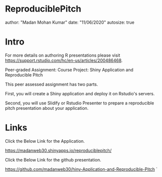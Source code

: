 ReproduciblePitch
========================================================
author: "Madan Mohan Kumar"
date: "11/06/2020"
autosize: true

Intro
========================================================

For more details on authoring R presentations please visit <https://support.rstudio.com/hc/en-us/articles/200486468>.

Peer-graded Assignment: Course Project: Shiny Application and Reproducible Pitch

This peer assessed assignment has two parts.

First, you will create a Shiny application and deploy it on Rstudio's servers.

Second, you will use Slidify or Rstudio Presenter to prepare a reproducible pitch presentation about your application.


Links
========================================================
Click the Below Link for the Application.

<https://madanweb30.shinyapps.io/reproduciblepitch/>

Click the Below Link for the github presentation.

<https://github.com/madanweb30/hiny-Application-and-Reproducible-Pitch>
`

